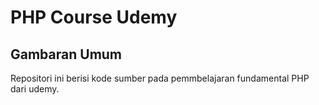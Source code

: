 # PHP Course Udemy

## Gambaran Umum

Repositori ini berisi kode sumber pada pemmbelajaran fundamental PHP dari udemy.
